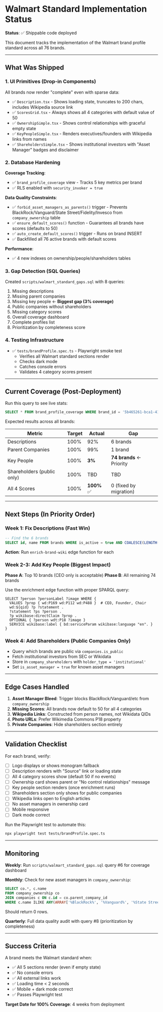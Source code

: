# Walmart Standard Implementation Status

**Status**: ✅ Shippable code deployed

This document tracks the implementation of the Walmart brand profile standard across all 76 brands.

---

## What Was Shipped

### 1. UI Primitives (Drop-in Components)

All brands now render "complete" even with sparse data:

- ✅ `Description.tsx` - Shows loading state, truncates to 200 chars, includes Wikipedia source link
- ✅ `ScoresGrid.tsx` - Always shows all 4 categories with default value of 50
- ✅ `OwnershipSimple.tsx` - Shows control relationships with graceful empty state
- ✅ `KeyPeopleSimple.tsx` - Renders executives/founders with Wikipedia links from names
- ✅ `ShareholdersSimple.tsx` - Shows institutional investors with "Asset Manager" badges and disclaimer

### 2. Database Hardening

**Coverage Tracking**:
- ✅ `brand_profile_coverage` view - Tracks 5 key metrics per brand
- ✅ RLS enabled with `security_invoker = true`

**Data Quality Constraints**:
- ✅ `forbid_asset_managers_as_parents()` trigger - Prevents BlackRock/Vanguard/State Street/Fidelity/Invesco from `company_ownership` table
- ✅ `ensure_default_scores()` function - Guarantees all brands have scores (defaults to 50)
- ✅ `auto_create_default_scores()` trigger - Runs on brand INSERT
- ✅ Backfilled all 76 active brands with default scores

**Performance**:
- ✅ 4 new indexes on ownership/people/shareholders tables

### 3. Gap Detection (SQL Queries)

Created `scripts/walmart_standard_gaps.sql` with 8 queries:
1. Missing descriptions
2. Missing parent companies
3. Missing key people ← **Biggest gap (3% coverage)**
4. Public companies without shareholders
5. Missing category scores
6. Overall coverage dashboard
7. Complete profiles list
8. Prioritization by completeness score

### 4. Testing Infrastructure

- ✅ `tests/brandProfile.spec.ts` - Playwright smoke test
  - Verifies all Walmart standard sections render
  - Checks dark mode
  - Catches console errors
  - Validates 4 category scores present

---

## Current Coverage (Post-Deployment)

Run this query to see live stats:

```sql
SELECT * FROM brand_profile_coverage WHERE brand_id = '5b465261-bca1-41c1-9929-5ee3a8ceea61'; -- Walmart
```

Expected results across all brands:

| Metric | Target | Actual | Gap |
|--------|--------|--------|-----|
| Descriptions | 100% | 92% | 6 brands |
| Parent Companies | 100% | 99% | 1 brand |
| Key People | 100% | **3%** | **74 brands** ← Priority |
| Shareholders (public only) | 100% | TBD | TBD |
| All 4 Scores | 100% | **100%** ✅ | 0 (fixed by migration) |

---

## Next Steps (In Priority Order)

### Week 1: Fix Descriptions (Fast Win)
```sql
-- Find the 6 brands
SELECT id, name FROM brands WHERE is_active = true AND COALESCE(LENGTH(description), 0) < 40;
```
**Action**: Run `enrich-brand-wiki` edge function for each

### Week 2-3: Add Key People (Biggest Impact)
**Phase A**: Top 10 brands (CEO only is acceptable)
**Phase B**: All remaining 74 brands

Use the enrichment edge function with proper SPARQL query:
```sparql
SELECT ?person ?personLabel ?image WHERE {
  VALUES ?prop { wd:P169 wd:P112 wd:P488 }  # CEO, Founder, Chair
  wd:${qid} ?p ?statement .
  ?statement ?ps ?person .
  ?p wikibase:directClaim ?prop .
  OPTIONAL { ?person wdt:P18 ?image }
  SERVICE wikibase:label { bd:serviceParam wikibase:language "en". }
}
```

### Week 4: Add Shareholders (Public Companies Only)
- Query which brands are public via `companies.is_public`
- Fetch institutional investors from SEC or Wikidata
- Store in `company_shareholders` with `holder_type = 'institutional'`
- Set `is_asset_manager = true` for known asset managers

---

## Edge Cases Handled

1. **Asset Manager Bleed**: Trigger blocks BlackRock/Vanguard/etc from `company_ownership`
2. **Missing Scores**: All brands now default to 50 for all 4 categories
3. **Wikipedia Links**: Constructed from person names, not Wikidata QIDs
4. **Photo URLs**: Prefer Wikimedia Commons P18 property
5. **Private Companies**: Hide shareholders section entirely

---

## Validation Checklist

For each brand, verify:

- [ ] Logo displays or shows monogram fallback
- [ ] Description renders with "Source" link or loading state
- [ ] All 4 category scores show (default 50 if no events)
- [ ] Ownership card shows parent or "No control relationships" message
- [ ] Key people section renders (once enrichment runs)
- [ ] Shareholders section only shows for public companies
- [ ] Wikipedia links open to English articles
- [ ] No asset managers in ownership card
- [ ] Mobile responsive
- [ ] Dark mode correct

Run the Playwright test to automate this:
```bash
npx playwright test tests/brandProfile.spec.ts
```

---

## Monitoring

**Weekly**: Run `scripts/walmart_standard_gaps.sql` query #6 for coverage dashboard

**Monthly**: Check for new asset managers in `company_ownership`:
```sql
SELECT co.*, c.name 
FROM company_ownership co
JOIN companies c ON c.id = co.parent_company_id
WHERE c.name ILIKE ANY(ARRAY['%BlackRock%', '%Vanguard%', '%State Street%']);
```
Should return 0 rows.

**Quarterly**: Full data quality audit with query #8 (prioritization by completeness)

---

## Success Criteria

A brand meets the Walmart standard when:
- ✅ All 5 sections render (even if empty state)
- ✅ No console errors
- ✅ All external links work
- ✅ Loading time < 2 seconds
- ✅ Mobile + dark mode correct
- ✅ Passes Playwright test

**Target Date for 100% Coverage**: 4 weeks from deployment
